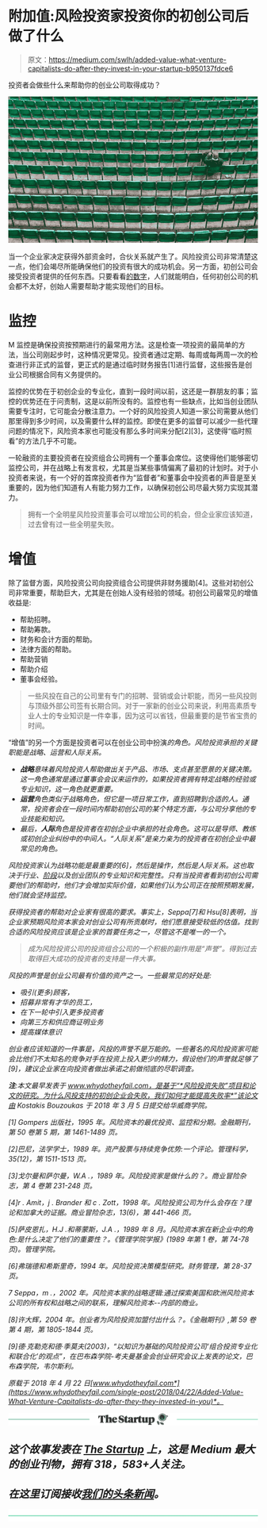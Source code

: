 # 附加值:风险投资家投资你的初创公司后做了什么

> 原文：<https://medium.com/swlh/added-value-what-venture-capitalists-do-after-they-invest-in-your-startup-b950137fdce6>

投资者会做些什么来帮助你的创业公司取得成功？

![](img/174ef142a0d8846012e485b5737a50a0.png)

当一个企业家决定获得外部资金时，合伙关系就产生了。风险投资公司非常清楚这一点，他们会竭尽所能确保他们的投资有很大的成功机会。另一方面，初创公司会接受投资者提供的任何东西。只要看看[的数字](/@kobu/the-venture-capital-funnel-ca717af03be8)，人们就能明白，任何初创公司的机会都不太好，创始人需要帮助才能实现他们的目标。

# **监控**

M 监控是确保投资按预期进行的最常用方法。这是检查一项投资的最简单的方法，当公司刚起步时，这种情况更常见。投资者通过定期、每周或每两周一次的检查进行非正式的监督，更正式的是通过临时财务报告[1]进行监督，这些报告是创业公司根据合同有义务提供的。

监控的优势在于初创企业的专业化，直到一段时间以前，这还是一群朋友的事；监控的优势还在于问责制，这是以前所没有的。监控也有一些缺点，比如当创业团队需要专注时，它可能会分散注意力。一个好的风险投资人知道一家公司需要从他们那里得到多少时间，以及需要什么样的监控。即使在更多的监督可以减少一些代理问题的情况下，风险资本家也可能没有那么多时间来分配[2][3]，这使得“临时照看”的方法几乎不可能。

一轮融资的主要投资者在投资组合公司拥有一个董事会席位。这使得他们能够密切监控公司，并在战略上有发言权，尤其是当某些事情偏离了最初的计划时。对于小投资者来说，有一个好的首席投资者作为“监督者”和董事会中投资者的声音是至关重要的，因为他们知道有人有能力努力工作，以确保初创公司尽最大努力实现其潜力。

> 拥有一个全明星风险投资董事会可以增加公司的机会，但企业家应该知道，过去曾有过一些全明星失败。

# **增值**

除了监督方面，风险投资公司向投资组合公司提供非财务援助[4]。这些对初创公司非常重要，帮助巨大，尤其是在创始人没有经验的领域。初创公司最常见的增值收益是:

*   帮助招聘。
*   帮助筹款。
*   财务和会计方面的帮助。
*   法律方面的帮助。
*   帮助营销
*   帮助介绍
*   董事会经验。

> 一些风投在自己的公司里有专门的招聘、营销或会计职能，而另一些风投则与顶级外部公司签有长期合同。对于一家新的创业公司来说，利用高素质专业人士的专业知识是一件幸事，因为这可以省钱，但最重要的是节省宝贵的时间。

“增值”的另一个方面是投资者可以在创业公司中扮演*的角色。风险投资承担的关键职能是战略、运营和人际关系。*

*   ***战略**意味着风险投资人帮助做出关于产品、市场、支点甚至愿景的关键决策。这一角色通常是通过董事会会议来运作的，如果投资者拥有特定战略的经验或专业知识，这一角色就更重要。*
*   ***运营**角色类似于战略角色，但它是一项日常工作，直到招聘到合适的人。通常，投资者会在一段时间内帮助初创公司的某个特定方面，与公司分享他的专业技能和知识。*
*   *最后，**人际**角色是投资者在初创企业中承担的社会角色。这可以是导师、教练或初创企业纠纷中的中间人。“人际关系”是亲力亲为的投资者在初创企业中最常见的角色。*

*风险投资家认为战略功能是最重要的[6]，然后是操作，然后是人际关系。这也取决于行业、[阶段](/p/the-venture-capital-startup-lifecycle-d54398a50421)以及创业团队的专业知识和完整性。只有当投资者看到初创公司需要他们的帮助时，他们才会增加实际价值，如果他们认为公司正在按照预期发展，他们就会坚持监控。*

*获得投资者的帮助对企业家有很高的要求。事实上，Seppa[7]和 Hsu[8]表明，当企业家预期风险资本家会对创业公司有所贡献时，他们愿意接受较低的估值。找到合适的风险投资应该是企业家的首要任务之一，尽管这不是唯一的一个。*

> *成为风险投资公司的投资组合公司的一个积极的副作用是“声誉”。得到过去取得巨大成功的投资者的支持是一件大事。*

*风投的声誉是创业公司最有价值的资产之一。一些最常见的好处是:*

*   *吸引(更多)顾客，*
*   *招募非常有才华的员工，*
*   *在下一轮中引入更多投资者*
*   *向第三方和供应商证明业务*
*   *提高媒体意识*

*创业者应该知道的一件事是，风投的声誉不是万能的。一些著名的风险投资家可能会比他们不太知名的竞争对手在投资上投入更少的精力，假设他们的声誉就足够了[9]，建议企业家在向投资者做出承诺之前做彻底的尽职调查。*

***注**:本文最早发表于 www.whydotheyfail.com，是基于“*风险投资失败”项目和论文的研究。为什么风投支持的初创企业会失败，我们如何才能提高失败率*”该论文由 Kostakis Bouzoukas 于 2018 年 3 月 5 日提交给华威商学院。*

*[1] Gompers 出版社，1995 年。风险资本的最优投资、监控和分期。金融期刊，第 50 卷第 5 期，第 1461-1489 页。*

*[2]巴尼，法学学士，1989 年。资产股票与持续竞争优势:一个评论。管理科学，35(12)，第 1511-1513 页。*

*[3]戈尔曼和萨尔曼，W.A .，1989 年。风险投资家是做什么的？。商业冒险杂志，第 4 卷第 231-248 页。*

*[4]r . Amit，j . Brander 和 c . Zott，1998 年。风险投资公司为什么会存在？理论和加拿大的证据。商业冒险杂志，13(6)，第 441-466 页。*

*[5]萨皮恩扎，H.J .和蒂蒙斯，J.A .，1989 年 8 月。风险资本家在新企业中的角色:是什么决定了他们的重要性？。《管理学院学报》(1989 年第 1 卷，第 74-78 页)。管理学院。*

*[6]弗瑞德和希斯里奇，1994 年。风险投资决策模型研究。财务管理，第 28-37 页。*

*7 Seppa，m .，2002 年。风险资本家的战略逻辑:通过探索美国和欧洲风险资本公司的所有权和战略之间的联系，理解风险资本--内部的商业。*

*[8]许大辉，2004 年。创业者为风险投资加盟付出什么？。《金融期刊》,第 59 卷第 4 期，第 1805-1844 页。*

*[9]德·克勒克和德·季莫夫(2003)，“以知识为基础的风险投资公司‘组合投资专业化和联合化’的观点”，在巴布森学院-考夫曼基金会创业研究会议上发表的论文，巴布森学院，韦尔斯利。*

**原载于 2018 年 4 月 22 日*[*www.whydotheyfail.com*](https://www.whydotheyfail.com/single-post/2018/04/22/Added-Value-What-Venture-Capitalists-do-after-they-they-invested-in-you)*。**

*[![](img/308a8d84fb9b2fab43d66c117fcc4bb4.png)](https://medium.com/swlh)*

## *这个故事发表在 [The Startup](https://medium.com/swlh) 上，这是 Medium 最大的创业刊物，拥有 318，583+人关注。*

## *在这里订阅接收[我们的头条新闻](http://growthsupply.com/the-startup-newsletter/)。*

*[![](img/b0164736ea17a63403e660de5dedf91a.png)](https://medium.com/swlh)*